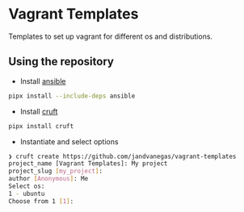 # Vagrant Templates

Templates to set up vagrant for different os and distributions.

## Using the repository
- Install [ansible](https://www.ansible.com/)
```bash
pipx install --include-deps ansible
```
- Install [cruft](https://pypi.org/project/cruft/)
```bash
pipx install cruft
```
- Instantiate and select options

```bash
❯ cruft create https://github.com/jandvanegas/vagrant-templates
project_name [Vagrant Templates]: My project     
project_slug [my_project]: 
author [Anonymous]: Me
Select os:
1 - ubuntu
Choose from 1 [1]: 
```